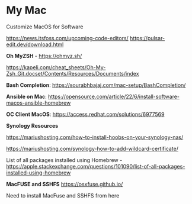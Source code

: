 # My Mac
Customize MacOS for Software

https://news.itsfoss.com/upcoming-code-editors/
https://pulsar-edit.dev/download.html


**Oh MyZSH** - https://ohmyz.sh/

https://kapeli.com/cheat_sheets/Oh-My-Zsh_Git.docset/Contents/Resources/Documents/index

**Bash Completion**: https://sourabhbajaj.com/mac-setup/BashCompletion/

**Ansible on Mac**: https://opensource.com/article/22/6/install-software-macos-ansible-homebrew

**OC Client MacOS**: https://access.redhat.com/solutions/6977569


**Synology Resources**

https://mariushosting.com/how-to-install-hoobs-on-your-synology-nas/

https://mariushosting.com/synology-how-to-add-wildcard-certificate/

List of all packages installed using Homebrew - https://apple.stackexchange.com/questions/101090/list-of-all-packages-installed-using-homebrew

**MacFUSE and SSHFS**
https://osxfuse.github.io/

Need to install MacFuse and SSHFS from here
